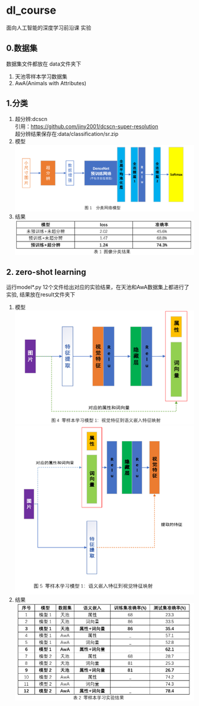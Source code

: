 # dl_course
面向人工智能的深度学习前沿课  实验
## 0.数据集
数据集文件都放在 data文件夹下
1. 天池零样本学习数据集
2. AwA(Animals with Attributes)
## 1.分类
1. 超分辨:dcscn <br/>
引用：https://github.com/jiny2001/dcscn-super-resolution<br/>
超分辨结果保存在:data/classification/sr.zip
2. 模型
![clf_model](https://github.com/wss321/dl_course/blob/master/documents/clf.png)
3. 结果
![result1](https://github.com/wss321/dl_course/blob/master/documents/result1.png)
## 2. zero-shot learning
运行model*.py 12个文件给出对应的实验结果，在天池和AwA数据集上都进行了实验, 结果放在result文件夹下
1. 模型
![model1](https://github.com/wss321/dl_course/blob/master/documents/model1.png)
![model2](https://github.com/wss321/dl_course/blob/master/documents/model2.png)
2. 结果
![result2](https://github.com/wss321/dl_course/blob/master/documents/result2.png)
